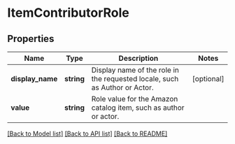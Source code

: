 # ItemContributorRole

## Properties
Name | Type | Description | Notes
------------ | ------------- | ------------- | -------------
**display_name** | **string** | Display name of the role in the requested locale, such as Author or Actor. | [optional] 
**value** | **string** | Role value for the Amazon catalog item, such as author or actor. | 

[[Back to Model list]](../README.md#documentation-for-models) [[Back to API list]](../README.md#documentation-for-api-endpoints) [[Back to README]](../README.md)


